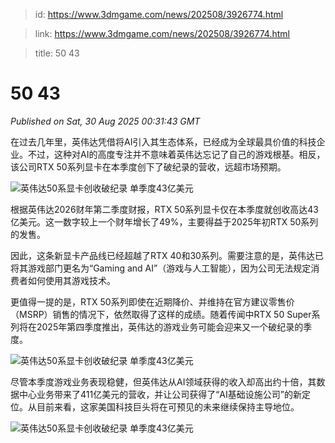 > id: https://www.3dmgame.com/news/202508/3926774.html

> link: https://www.3dmgame.com/news/202508/3926774.html

> title: 50 43

# 50 43
_Published on Sat, 30 Aug 2025 00:31:43 GMT_

在过去几年里，英伟达凭借将AI引入其生态体系，已经成为全球最具价值的科技企业。不过，这种对AI的高度专注并不意味着英伟达忘记了自己的游戏根基。相反，该公司RTX 50系列显卡在本季度创下了破纪录的营收，远超市场预期。

![英伟达50系显卡创收破纪录 单季度43亿美元](https://img.3dmgame.com/uploads/images/news/20250830/1756513798_697788.jpg)

根据英伟达2026财年第二季度财报，RTX 50系列显卡仅在本季度就创收高达43亿美元。这一数字较上一个财年增长了49%，主要得益于2025年初RTX 50系列的发售。

因此，这条新显卡产品线已经超越了RTX 40和30系列。需要注意的是，英伟达已将其游戏部门更名为“Gaming and AI”（游戏与人工智能），因为公司无法规定消费者如何使用其游戏技术。

更值得一提的是，RTX 50系列即使在近期降价、并维持在官方建议零售价（MSRP）销售的情况下，依然取得了这样的成绩。随着传闻中RTX 50 Super系列将在2025年第四季度推出，英伟达的游戏业务可能会迎来又一个破纪录的季度。

![英伟达50系显卡创收破纪录 单季度43亿美元](https://img.3dmgame.com/uploads/images/news/20250830/1756513806_900730.webp)

尽管本季度游戏业务表现稳健，但英伟达从AI领域获得的收入却高出约十倍，其数据中心业务带来了411亿美元的营收，并让公司获得了“AI基础设施公司”的新定位。从目前来看，这家美国科技巨头将在可预见的未来继续保持主导地位。

![英伟达50系显卡创收破纪录 单季度43亿美元](https://img.3dmgame.com/uploads/images/news/20250830/1756513988_683193_jpg_r.jpg)
